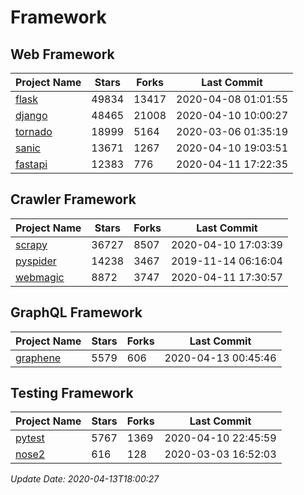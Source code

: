 # Framework

## Web Framework

| Project Name | Stars | Forks | Last Commit |
| ------------ | ----- | ----- | ----------- |
| [flask](https://github.com/pallets/flask) | 49834 | 13417 | 2020-04-08 01:01:55 |
| [django](https://github.com/django/django) | 48465 | 21008 | 2020-04-10 10:00:27 |
| [tornado](https://github.com/tornadoweb/tornado) | 18999 | 5164 | 2020-03-06 01:35:19 |
| [sanic](https://github.com/huge-success/sanic) | 13671 | 1267 | 2020-04-10 19:03:51 |
| [fastapi](https://github.com/tiangolo/fastapi) | 12383 | 776 | 2020-04-11 17:22:35 |

## Crawler Framework

| Project Name | Stars | Forks | Last Commit |
| ------------ | ----- | ----- | ----------- |
| [scrapy](https://github.com/scrapy/scrapy) | 36727 | 8507 | 2020-04-10 17:03:39 |
| [pyspider](https://github.com/binux/pyspider) | 14238 | 3467 | 2019-11-14 06:16:04 |
| [webmagic](https://github.com/code4craft/webmagic) | 8872 | 3747 | 2020-04-11 17:30:57 |

## GraphQL Framework

| Project Name | Stars | Forks | Last Commit |
| ------------ | ----- | ----- | ----------- |
| [graphene](https://github.com/graphql-python/graphene) | 5579 | 606 | 2020-04-13 00:45:46 |

## Testing Framework

| Project Name | Stars | Forks | Last Commit |
| ------------ | ----- | ----- | ----------- |
| [pytest](https://github.com/pytest-dev/pytest) | 5767 | 1369 | 2020-04-10 22:45:59 |
| [nose2](https://github.com/nose-devs/nose2) | 616 | 128 | 2020-03-03 16:52:03 |

*Update Date: 2020-04-13T18:00:27*